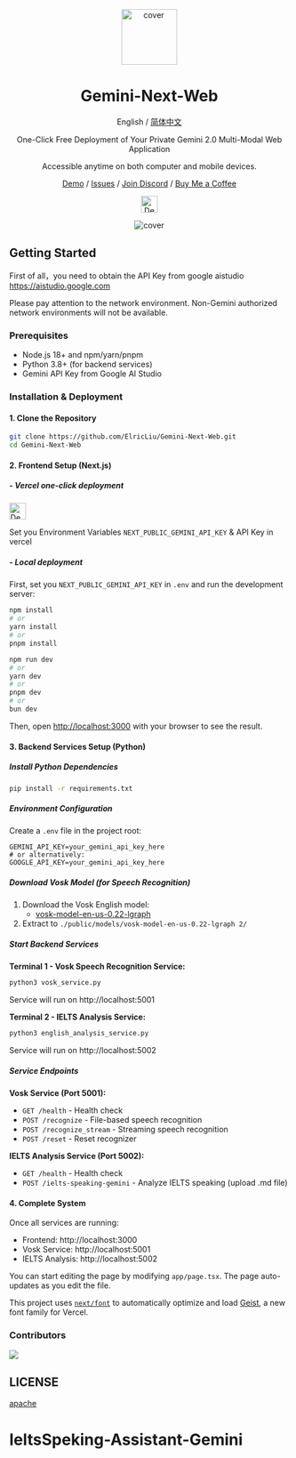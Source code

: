 <div align="center">

<img src="https://github.com/user-attachments/assets/b32944c3-3a05-4380-b5cb-8cc4093f00a9" alt="cover" style="width: 100px; height: 100px;">

<h1 align="center">Gemini-Next-Web</h1>

English / [简体中文](https://github.com/ElricLiu/Gemini-Next-Web/blob/main/README-CN.md)

One-Click Free Deployment of Your Private Gemini 2.0 Multi-Modal Web Application

Accessible anytime on both computer and mobile devices.

[Demo](https://www.gemininextweb.com/) / [Issues](https://github.com/ElricLiu/Gemini-Next-Web/issues) / [Join Discord](https://discord.gg/XMwSFHfm7u) / [Buy Me a Coffee](https://www.buymeacoffee.com/elricliu)

[<img src="https://vercel.com/button" alt="Deploy on Vercel" height="30">](https://vercel.com/new/clone?repository-url=https://github.com/ElricLiu/Gemini-Next-Web&env=NEXT_PUBLIC_GEMINI_API_KEY&project-name=gemini-next-web&repository-name=gemini-next-web)

![cover](https://github.com/user-attachments/assets/0dc224c0-52dd-4b40-bd08-8c744b267803)

</div>



## Getting Started
First of all，you need to obtain the API Key from google aistudio https://aistudio.google.com

Please pay attention to the network environment. Non-Gemini authorized network environments will not be available.

### Prerequisites
- Node.js 18+ and npm/yarn/pnpm
- Python 3.8+ (for backend services)
- Gemini API Key from Google AI Studio

### Installation & Deployment

#### 1. Clone the Repository
```bash
git clone https://github.com/ElricLiu/Gemini-Next-Web.git
cd Gemini-Next-Web
```

#### 2. Frontend Setup (Next.js)

##### - Vercel one-click deployment

[<img src="https://vercel.com/button" alt="Deploy on Vercel" height="30">](https://vercel.com/new/clone?repository-url=https://github.com/ElricLiu/Gemini-Next-Web&env=NEXT_PUBLIC_GEMINI_API_KEY&project-name=gemini-next-web&repository-name=gemini-next-web)

Set you Environment Variables `NEXT_PUBLIC_GEMINI_API_KEY` & API Key in vercel

##### - Local deployment
First, set you `NEXT_PUBLIC_GEMINI_API_KEY` in `.env` and run the development server:

```bash
npm install
# or
yarn install
# or
pnpm install
```

```bash
npm run dev
# or
yarn dev
# or
pnpm dev
# or
bun dev
```

Then, open [http://localhost:3000](http://localhost:3000) with your browser to see the result.

#### 3. Backend Services Setup (Python)

##### Install Python Dependencies
```bash
pip install -r requirements.txt
```

##### Environment Configuration
Create a `.env` file in the project root:
```env
GEMINI_API_KEY=your_gemini_api_key_here
# or alternatively:
GOOGLE_API_KEY=your_gemini_api_key_here
```

##### Download Vosk Model (for Speech Recognition)
1. Download the Vosk English model:
   - [vosk-model-en-us-0.22-lgraph](https://alphacephei.com/vosk/models/vosk-model-en-us-0.22-lgraph.zip)
2. Extract to `./public/models/vosk-model-en-us-0.22-lgraph 2/`

##### Start Backend Services

**Terminal 1 - Vosk Speech Recognition Service:**
```bash
python3 vosk_service.py
```
Service will run on http://localhost:5001

**Terminal 2 - IELTS Analysis Service:**
```bash
python3 english_analysis_service.py
```
Service will run on http://localhost:5002

##### Service Endpoints

**Vosk Service (Port 5001):**
- `GET /health` - Health check
- `POST /recognize` - File-based speech recognition
- `POST /recognize_stream` - Streaming speech recognition
- `POST /reset` - Reset recognizer

**IELTS Analysis Service (Port 5002):**
- `GET /health` - Health check
- `POST /ielts-speaking-gemini` - Analyze IELTS speaking (upload .md file)

#### 4. Complete System
Once all services are running:
- Frontend: http://localhost:3000
- Vosk Service: http://localhost:5001
- IELTS Analysis: http://localhost:5002

You can start editing the page by modifying `app/page.tsx`. The page auto-updates as you edit the file.

This project uses [`next/font`](https://nextjs.org/docs/app/building-your-application/optimizing/fonts) to automatically optimize and load [Geist](https://vercel.com/font), a new font family for Vercel.

### Contributors

<a href="https://github.com/ElricLiu/Gemini-Next-Web/graphs/contributors">
  <img src="https://contrib.rocks/image?repo=ElricLiu/Gemini-Next-Web" />
</a>

## LICENSE

[apache](https://www.apache.org/licenses/LICENSE-2.0)
# IeltsSpeking-Assistant-Gemini
